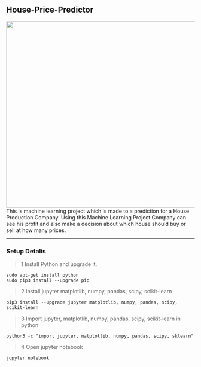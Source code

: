 ## House-Price-Predictor
<img src="https://data-flair.training/blogs/wp-content/uploads/sites/2/2020/01/housing-price-prediction.jpg" width="1500" height="500" alt=""> 
This is machine learning project which is made to a prediction for a House Production Company. Using this Machine Learning Project Company can see his profit and also make a decision about which house should buy or sell at how many prices.

---
### Setup Detalis
>1 Install Python and upgrade it.
```
sudo apt-get install python
sudo pip3 install --upgrade pip
```
>2 Install jupyter matplotlib, numpy, pandas, scipy, scikit-learn
```
pip3 install --upgrade jupyter matplotlib, numpy, pandas, scipy, scikit-learn
```
>3 Import jupyter, matplotlib, numpy, pandas, scipy, scikit-learn in python
```
python3 -c "import jupyter, matplotlib, numpy, pandas, scipy, sklearn"
```
>4 Open jupyter notebook
```
jupyter notebook
```

